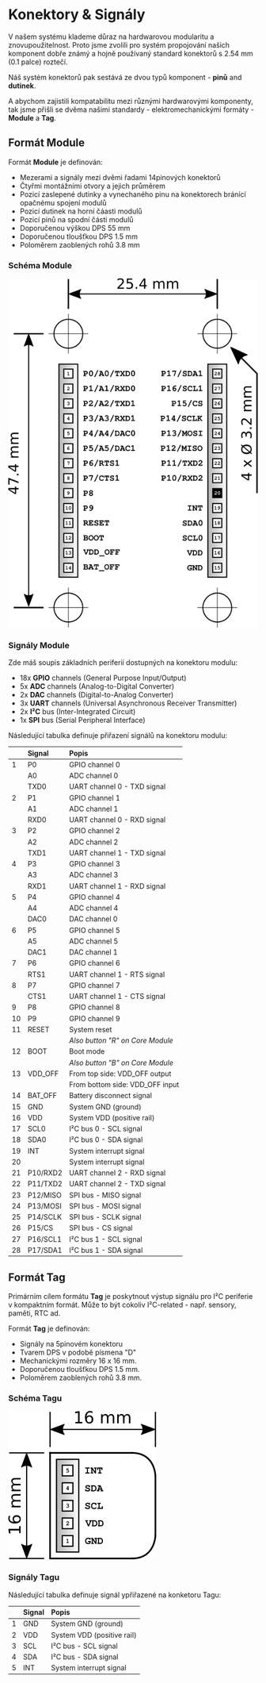 # Konektory & Signály


<!-- toc -->


V našem systému klademe důraz na hardwarovou modularitu a znovupoužitelnost.
Proto jsme zvolili pro systém propojování našich komponent dobře známý a hojně používaný standard konektorů s 2.54 mm (0.1 palce) roztečí.


Náš systém konektorů pak sestává ze dvou typů komponent - **pinů** and **dutinek**.


A abychom zajistili kompatabilitu mezi různými hardwarovými komponenty, tak jsme přišli se dvěma našimi standardy - elektromechanickými formáty - **Module** a **Tag**.


## Formát Module


Formát **Module** je definován:


* Mezerami a signály mezi dvěmi řadami 14pinových konektorů
* Čtyřmi montážními otvory a jejich průměrem
* Pozicí zaslepené dutinky a vynechaného pinu na konektorech bránící opačnému spojení modulů
* Pozicí dutinek na horní čáasti modulů
* Pozicí pinů na spodní části modulů
* Doporučenou výškou DPS 55 mm
* Doporučenou tloušťkou DPS 1.5 mm
* Poloměrem zaoblených rohů 3.8 mm


### Schéma Module


![](images/headers/module.png)


### Signály Module


Zde máš soupis základních periferií dostupných na konektoru modulu:


* 18x **GPIO** channels (General Purpose Input/Output)
* 5x **ADC** channels (Analog-to-Digital Converter)
* 2x **DAC** channels (Digital-to-Analog Converter)
* 3x **UART** channels (Universal Asynchronous Receiver Transmitter)
* 2x **I²C** bus (Inter-Integrated Circuit)
* 1x **SPI** bus (Serial Peripheral Interface)


Následující tabulka definuje přiřazení signálů na konektoru modulu:


|     | Signal   | Popis                       |
| --- | :------- | :-------------------------------- |
| 1   | P0       | GPIO channel 0                    |
|     | A0       | ADC channel 0                     |
|     | TXD0     | UART channel 0 - TXD signal       |
| 2   | P1       | GPIO channel 1                    |
|     | A1       | ADC channel 1                     |
|     | RXD0     | UART channel 0 - RXD signal       |
| 3   | P2       | GPIO channel 2                    |
|     | A2       | ADC channel 2                     |
|     | TXD1     | UART channel 1 - TXD signal       |
| 4   | P3       | GPIO channel 3                    |
|     | A3       | ADC channel 3                     |
|     | RXD1     | UART channel 1 - RXD signal       |
| 5   | P4       | GPIO channel 4                    |
|     | A4       | ADC channel 4                     |
|     | DAC0     | DAC channel 0                     |
| 6   | P5       | GPIO channel 5                    |
|     | A5       | ADC channel 5                     |
|     | DAC1     | DAC channel 1                     |
| 7   | P6       | GPIO channel 6                    |
|     | RTS1     | UART channel 1 - RTS signal       |
| 8   | P7       | GPIO channel 7                    |
|     | CTS1     | UART channel 1 - CTS signal       |
| 9   | P8       | GPIO channel 8                    |
| 10  | P9       | GPIO channel 9                    |
| 11  | RESET    | System reset                      |
|     |          | _Also button "R" on Core Module_  |
| 12  | BOOT     | Boot mode                         |
|     |          | _Also button "B" on Core Module_  |
| 13  | VDD_OFF  | From top side: VDD_OFF output     |
|     |          | From bottom side: VDD_OFF input   |
| 14  | BAT_OFF  | Battery disconnect signal         |
| 15  | GND      | System GND (ground)               |
| 16  | VDD      | System VDD (positive rail)        |
| 17  | SCL0     | I²C bus 0 - SCL signal            |
| 18  | SDA0     | I²C bus 0 - SDA signal            |
| 19  | INT      | System interrupt signal           |
| 20  |          | System interrupt signal           |
| 21  | P10/RXD2 | UART channel 2 - RXD signal       |
| 22  | P11/TXD2 | UART channel 2 - TXD signal       |
| 23  | P12/MISO | SPI bus - MISO signal             |
| 24  | P13/MOSI | SPI bus - MOSI signal             |
| 25  | P14/SCLK | SPI bus - SCLK signal             |
| 26  | P15/CS   | SPI bus - CS signal               |
| 27  | P16/SCL1 | I²C bus 1 - SCL signal            |
| 28  | P17/SDA1 | I²C bus 1 - SDA signal            |


## Formát Tag


Primárním cílem formátu **Tag** je poskytnout výstup signálu pro I²C periferie v kompaktním formát.
Může to být cokoliv I²C-related - např. sensory, paměti, RTC ad.


Formát **Tag** je definován:


* Signály na 5pinovém konektoru
* Tvarem DPS v podobě písmena "D"
* Mechanickými rozměry 16 x 16 mm.
* Doporučenou tloušťkou DPS 1.5 mm.
* Poloměrem zaoblených rohů 3.8 mm.


### Schéma Tagu


![](images/headers/tag.png)


### Signály Tagu


Následující tabulka definuje signál ypřiřazené na konketoru Tagu:


|     | Signal | Popis                |
| --- | :----- | :------------------------- |
| 1   | GND    | System GND (ground)        |
| 2   | VDD    | System VDD (positive rail) |
| 3   | SCL    | I²C bus - SCL signal       |
| 4   | SDA    | I²C bus - SDA signal       |
| 5   | INT    | System interrupt signal    |
